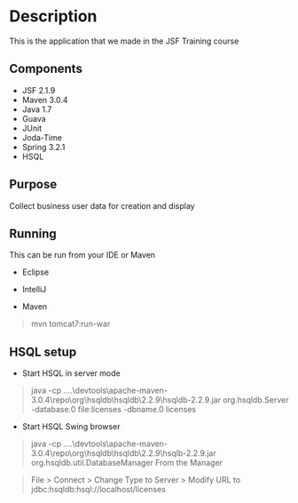 # Description
This is the application that we made in the JSF Training course

## Components
* JSF 2.1.9
* Maven 3.0.4
* Java 1.7
* Guava
* JUnit
* Joda-Time
* Spring 3.2.1
* HSQL

## Purpose
Collect business user data for creation and display


## Running
This can be run from your IDE or Maven
* Eclipse

* IntelliJ

* Maven 
> mvn tomcat7:run-war

## HSQL setup
* Start HSQL in server mode

> java -cp ..\..\devtools\apache-maven-3.0.4\repo\org\hsqldb\hsqldb\2.2.9\hsqldb-2.2.9.jar org.hsqldb.Server -database.0 file:licenses -dbname.0 licenses
* Start HSQL Swing browser

> java -cp ..\..\devtools\apache-maven-3.0.4\repo\org\hsqldb\hsqldb\2.2.9\hsqlb-2.2.9.jar org.hsqldb.util.DatabaseManager
From the Manager

> File \> Connect \> Change Type to Server \> Modify URL to jdbc:hsqldb:hsql://localhost/licenses
